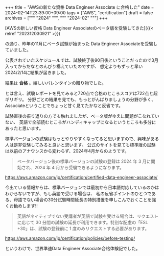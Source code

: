 +++
title = "AWSの新たな資格 Data Engineer Associate に合格した"
date = 2024-02-14T23:39:00+09:00
tags = ["AWS", "certification"]
draft = false
archives = ["""
  "2024"
  """, """
  "2024-02"
  """]
+++

[AWSの新しい資格 Data Engineer Associateのベータ版を受験してきた]({{< relref "202312030921" >}})

の通り、昨年の11月にベータ試験が始まった Data Engineer Associateを受験していました。

公表されていたスケジュールでは、試験終了後90日後ということだったので3月入ってからだなとのんびり構えていたのですが、
想定よりもずっと早い2024/2/14に結果が届きました。

結果は ****合格**** 。嬉しいバレンタインの贈り物でした。

とは言え、試験レポートを見てみると720点で合格のところスコアは722点と超ギリギリ。
分野ごとの結果を見ても、もっとがんばりましょうの分野が多く、Associateということでちょっと甘く見てたかなと反省です。

試験直後の振り返りの方でも触れましたが、ベータ版がゆえに問題がこなれていない、
英語で全部読むところがハンディキャップになるというところも多分にあったと思います。

標準バージョンの試験はもっとやりやすくなってると思いますので、興味がある人は是非受験してみると良いと思います。
公式のサイトを見ても標準版の試験は以前のアナウンスから変わらず、2024年4月からのようです。

> ベータバージョン後の標準バージョンの試験の登録は 2024 年 3 月に開始され、2024 年 4 月から受験できるようになります。

<https://aws.amazon.com/jp/certification/certified-data-engineer-associate/>

今出ている情報からは、標準バージョンでは最初から日本語対応しているのかはわからないですが、もし英語で受ける場合は、
私の反省ポイントのひとつである、母語でない場合の30分試験時間延長の特別措置を申しこんでおくことを強くお勧めします!!

> 英語がネイティブでない受講者が英語で試験を受ける場合は、リクエストに応じて 30 分間の試験の延長が利用できます。特別な配慮の「ESL +30」は、試験の登録前に 1 度のみリクエストする必要があります。

<https://aws.amazon.com/jp/certification/policies/before-testing/>

というわけで、世界準速Data Engineer Associate合格体験記でした。
